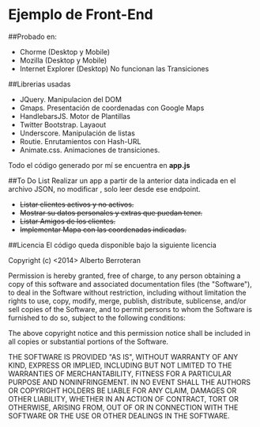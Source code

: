 # Ejemplo de Front-End

##Probado en:
* Chorme (Desktop y Mobile)
* Mozilla (Desktop y Mobile)
* Internet Explorer (Desktop) No funcionan las Transiciones

##Librerias usadas
* JQuery. Manipulacion del DOM
* Gmaps. Presentación de coordenadas con Google Maps
* HandlebarsJS. Motor de Plantillas
* Twitter Bootstrap. Layaout
* Underscore. Manipulación de listas
* Routie. Enrutamientos con Hash-URL 
* Animate.css. Animaciones de transiciones. 

Todo el código generado por mí se encuentra en **app.js**

##To Do List
Realizar un app a partir de la anterior data indicada en el archivo JSON, no modificar , solo leer desde ese endpoint.

* ~~Listar clientes activos y no activos.~~
* ~~Mostrar su datos personales y extras que puedan tener.~~
* ~~Listar Amigos de los clientes.~~
* ~~Implementar Mapa con las coordenadas indicadas.~~

##Licencia
El código queda disponible bajo la siguiente licencia

Copyright (c) <2014> Alberto Berroteran

Permission is hereby granted, free of charge, to any person obtaining a copy
of this software and associated documentation files (the "Software"), to deal
in the Software without restriction, including without limitation the rights
to use, copy, modify, merge, publish, distribute, sublicense, and/or sell
copies of the Software, and to permit persons to whom the Software is
furnished to do so, subject to the following conditions:

The above copyright notice and this permission notice shall be included in
all copies or substantial portions of the Software.

THE SOFTWARE IS PROVIDED "AS IS", WITHOUT WARRANTY OF ANY KIND, EXPRESS OR
IMPLIED, INCLUDING BUT NOT LIMITED TO THE WARRANTIES OF MERCHANTABILITY,
FITNESS FOR A PARTICULAR PURPOSE AND NONINFRINGEMENT. IN NO EVENT SHALL THE
AUTHORS OR COPYRIGHT HOLDERS BE LIABLE FOR ANY CLAIM, DAMAGES OR OTHER
LIABILITY, WHETHER IN AN ACTION OF CONTRACT, TORT OR OTHERWISE, ARISING FROM,
OUT OF OR IN CONNECTION WITH THE SOFTWARE OR THE USE OR OTHER DEALINGS IN THE
SOFTWARE.